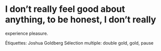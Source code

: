 # I don’t really feel good about anything, to be honest, I don’t really
experience pleasure.

Étiquettes: Joshua Goldberg
Sélection multiple: double gold, gold, pause